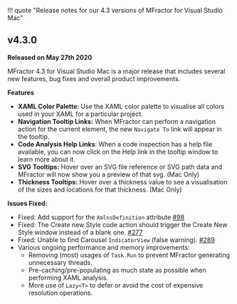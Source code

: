 !!! quote "Release notes for our 4.3 versions of MFractor for Visual Studio Mac"

## v4.3.0

**Released on May 27th 2020**

MFractor 4.3 for Visual Studio Mac is a major release that includes several new features, bug fixes and overall product improvements.

**Features**

 * **XAML Color Palette**: Use the XAML color palette to visualise all colors used in your XAML for a particular project.
 * **Navigation Tooltip Links:** When MFractor can perform a navigation action for the current element, the new `Navigate To` link will appear in the tooltip.
 * **Code Analysis Help Links**: When a code inspection has a help file available, you can now click on the Help link in the tooltip window to learn more about it.
 * **SVG Tooltips:** Hover over an SVG file reference or SVG path data and MFractor will now show you a preview of that svg. (Mac Only)
 * **Thickness Tooltips:** Hover over a thickness value to see a visualisation of the sizes and locations for that thickness. (Mac Only)

 **Issues Fixed:**

  * Fixed: Add support for the `XmlnsDefinition` attribute [#98](https://github.com/mfractor/mfractor-feedback/issues/98)
  * Fixed: The Create new Style code action should trigger the Create New Style window instead of a blank one. [#277](https://github.com/mfractor/mfractor-feedback/issues/277)
  * Fixed: Unable to find Carousel `IndicatorView` (false warning). [#289](https://github.com/mfractor/mfractor-feedback/issues/289)
  * Various ongoing performance and memory improvements:
     * Removing (most) usages of `Task.Run` to prevent MFractor generating unnecessary threads.
     * Pre-caching/pre-populating as much state as possible when performing XAML analysis.
     * More use of `Lazy<T>` to defer or avoid the cost of expensive resolution operations.
